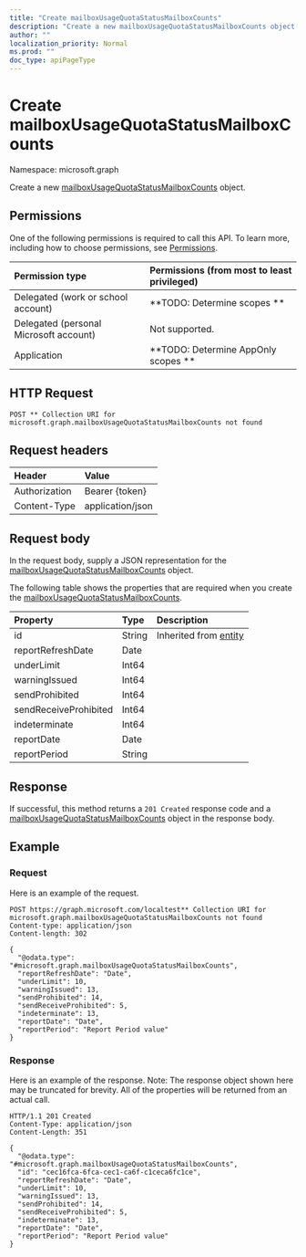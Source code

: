 ```yaml
---
title: "Create mailboxUsageQuotaStatusMailboxCounts"
description: "Create a new mailboxUsageQuotaStatusMailboxCounts object."
author: ""
localization_priority: Normal
ms.prod: ""
doc_type: apiPageType
---
```


# Create mailboxUsageQuotaStatusMailboxCounts

Namespace: microsoft.graph

Create a new [mailboxUsageQuotaStatusMailboxCounts](../resources/mailboxusagequotastatusmailboxcounts.md) object.

## Permissions
One of the following permissions is required to call this API. To learn more, including how to choose permissions, see [Permissions](/concepts/permissions-reference.md).

|Permission type|Permissions (from most to least privileged)|
|:---|:---|
|Delegated (work or school account)|**TODO: Determine scopes **|
|Delegated (personal Microsoft account)|Not supported.|
|Application|**TODO: Determine AppOnly scopes **|

## HTTP Request
<!-- {
  "blockType": "ignored"
}
-->
``` http
POST ** Collection URI for microsoft.graph.mailboxUsageQuotaStatusMailboxCounts not found
```

## Request headers
|Header|Value|
|:---|:---|
|Authorization|Bearer {token}|
|Content-Type|application/json|

## Request body
In the request body, supply a JSON representation for the [mailboxUsageQuotaStatusMailboxCounts](../resources/mailboxusagequotastatusmailboxcounts.md) object.

The following table shows the properties that are required when you create the [mailboxUsageQuotaStatusMailboxCounts](../resources/mailboxusagequotastatusmailboxcounts.md).

|Property|Type|Description|
|:---|:---|:---|
|id|String| Inherited from [entity](../resources/entity.md)|
|reportRefreshDate|Date||
|underLimit|Int64||
|warningIssued|Int64||
|sendProhibited|Int64||
|sendReceiveProhibited|Int64||
|indeterminate|Int64||
|reportDate|Date||
|reportPeriod|String||



## Response
If successful, this method returns a `201 Created` response code and a [mailboxUsageQuotaStatusMailboxCounts](../resources/mailboxusagequotastatusmailboxcounts.md) object in the response body.

## Example

### Request
Here is an example of the request.
<!-- {
  "blockType": "request",
  "name": "create_mailboxusagequotastatusmailboxcounts_from_"
}
-->
``` http
POST https://graph.microsoft.com/localtest** Collection URI for microsoft.graph.mailboxUsageQuotaStatusMailboxCounts not found
Content-type: application/json
Content-length: 302

{
  "@odata.type": "#microsoft.graph.mailboxUsageQuotaStatusMailboxCounts",
  "reportRefreshDate": "Date",
  "underLimit": 10,
  "warningIssued": 13,
  "sendProhibited": 14,
  "sendReceiveProhibited": 5,
  "indeterminate": 13,
  "reportDate": "Date",
  "reportPeriod": "Report Period value"
}
```

### Response
Here is an example of the response. Note: The response object shown here may be truncated for brevity. All of the properties will be returned from an actual call.
<!-- {
  "blockType": "response",
  "truncated": true,
  "@odata.type": "microsoft.graph.mailboxusagequotastatusmailboxcounts"
}
-->
``` http
HTTP/1.1 201 Created
Content-Type: application/json
Content-Length: 351

{
  "@odata.type": "#microsoft.graph.mailboxUsageQuotaStatusMailboxCounts",
  "id": "cec16fca-6fca-cec1-ca6f-c1ceca6fc1ce",
  "reportRefreshDate": "Date",
  "underLimit": 10,
  "warningIssued": 13,
  "sendProhibited": 14,
  "sendReceiveProhibited": 5,
  "indeterminate": 13,
  "reportDate": "Date",
  "reportPeriod": "Report Period value"
}
```


